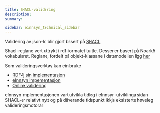 ```yaml
---
title: SHACL-validering
description:
summary:

sidebar: einnsyn_technical_sidebar
---
```


Validering av json-ld blir gjort basert på [SHACL](https://www.w3.org/TR/shacl/)

Shacl-reglane vert uttrykt i rdf-formatet turtle. Desser er basert på Noark5 vokabularet.
Reglane, fordelt på objekt-klassane i datamodellen ligg [her](https://github.com/difi/einnsyn-klient/tree/master/datamodell/shape-constraints)

Som valideringsverktøy kan ein bruke
* [RDF4j sin implementasjon](https://rdf4j.org/documentation/programming/shacl/)
* [eInnsyn impementasjon](https://github.com/difi/einnsyn-klient/tree/master/datamodell/shacl-engine)
* [Online validering](https://shacl.org/playground/)

eInnsyn implementasjonen vart utvikla tidleg i eInnsyn-utviklinga sidan SHACL-er relativt nytt og på dåverande tidspunkt ikkje eksisterte høveleg valideringsmotorar
